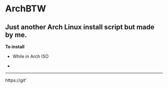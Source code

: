 # ArchBTW
Just another Arch Linux install script but made by me.
---
**To install**
- While in Arch ISO
- ```yes | pacman -Sy git && git clone https://github.com/RaspBella/ArchBTW.git && cd ArchBTW && ./install.sh'''
---
https://git'
